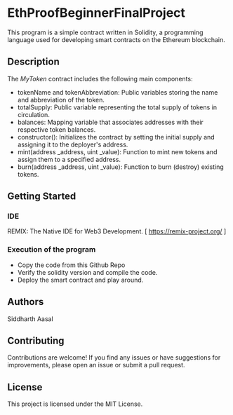# EthProofBeginnerFinalProject
This program is a simple contract written in Solidity, a programming language used for developing smart contracts on the Ethereum blockchain.

## Description

The _MyToken_ contract includes the following main components:
* tokenName and tokenAbbreviation: Public variables storing the name and abbreviation of the token.
* totalSupply: Public variable representing the total supply of tokens in circulation.
* balances: Mapping variable that associates addresses with their respective token balances.
* constructor(): Initializes the contract by setting the initial supply and assigning it to the deployer's address.
* mint(address _address, uint _value): Function to mint new tokens and assign them to a specified address.
* burn(address _address, uint _value): Function to burn (destroy) existing tokens.

## Getting Started
### IDE
REMIX: The Native IDE for Web3 Development.
[ https://remix-project.org/ ]
### Execution of the program
* Copy the code from this Github Repo
* Verify the solidity version and compile the code.
* Deploy the smart contract and play around.

## Authors
Siddharth Aasal

## Contributing
Contributions are welcome! If you find any issues or have suggestions for improvements, please open an issue or submit a pull request.

## License
This project is licensed under the MIT License.
